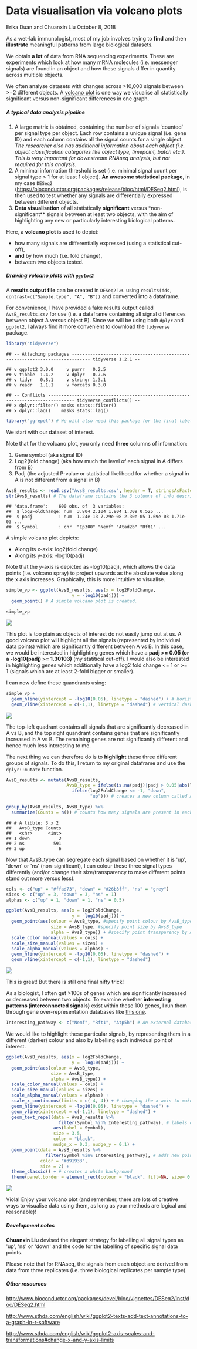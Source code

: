Data visualisation via volcano plots
================
Erika Duan and Chuanxin Liu
October 8, 2018

As a wet-lab immunologist, most of my job involves trying to **find** and then **illustrate** meaningful patterns from large biological datasets.

We obtain **a lot** of data from RNA sequencing experiments. These are experiments which look at how many mRNA molecules (i.e. messenger signals) are found in an object and how these signals differ in quantity across multiple objects.

We often analyse datasets with changes across &gt;10,000 signals between &gt;=2 different objects. A [volcano plot](https://en.wikipedia.org/wiki/Volcano_plot_(statistics)) is one way we visualise all statistically significant versus non-significant differences in one graph.

##### **A typical data analysis pipeline**

1.  A large matrix is obtained, containing the number of signals 'counted' per signal type per object. Each row contains a unique signal (i.e. gene ID) and each column contains all the signal counts for a single object. *The researcher also has additional information about each object (i.e. object classification categories like object type, timepoint, batch etc.). This is very important for downstream RNAseq analysis, but not required for this analysis.*
2.  A minimal information threshold is set (i.e. minimal signal count per signal type &gt; 1 for at least 1 object). **An awesome statistical package**, in my case `DESeq2` (<https://bioconductor.org/packages/release/bioc/html/DESeq2.html>), is then used to test whether any signals are differentially expressed between different objects.
3.  **Data visualisation** of all statistically **significant** versus \*non-significant\*\* signals between at least two objects, with the aim of highlighting any new or particularly interesting biological patterns.

Here, a **volcano plot** is used to depict:

-   how many signals are differentially expressed (using a statistical cut-off),
-   **and** by how much (i.e. fold change),
-   between two objects tested.

##### **Drawing volcano plots with `ggplot2`**

A **results output file** can be created in `DESeq2` i.e. using `results(dds, contrast=c("Sample.type", "A", "B"))` and converted into a dataframe.

For convenience, I have provided a fake results output called `AvsB_results.csv` for use (i.e. a dataframe containing all signal differences between object A versus object B). Since we will be using both `dplyr` and `ggplot2`, I always find it more convenient to download the `tidyverse` package.

``` r
library("tidyverse")
```

    ## -- Attaching packages ----------------------------------------------------------------------------- tidyverse 1.2.1 --

    ## v ggplot2 3.0.0     v purrr   0.2.5
    ## v tibble  1.4.2     v dplyr   0.7.6
    ## v tidyr   0.8.1     v stringr 1.3.1
    ## v readr   1.1.1     v forcats 0.3.0

    ## -- Conflicts -------------------------------------------------------------------------------- tidyverse_conflicts() --
    ## x dplyr::filter() masks stats::filter()
    ## x dplyr::lag()    masks stats::lag()

``` r
library("ggrepel") # We will also need this package for the final labelling of data points. 
```

We start with our dataset of interest.

Note that for the volcano plot, you only need **three** columns of information:

1.  Gene symbol (aka signal ID)
2.  Log2(fold change) (aka how much the level of each signal in A differs from B)
3.  Padj (the adjusted P-value or statistical likelihood for whether a signal in A is not different from a signal in B)

``` r
AvsB_results <- read.csv("AvsB_results.csv", header = T, stringsAsFactors = F)
str(AvsB_results) # The dataframe contains the 3 columns of info described above. 
```

    ## 'data.frame':    600 obs. of  3 variables:
    ##  $ log2FoldChange: num  3.804 2.104 1.804 1.309 0.525 ...
    ##  $ padj          : num  1.24e-13 7.29e-08 2.30e-05 1.69e-03 1.71e-03 ...
    ##  $ Symbol        : chr  "Ep300" "Nemf" "Atad2b" "Rft1" ...

A simple volcano plot depicts:

-   Along its x-axis: log2(fold change)
-   Along its y-axis: -log10(padj)

Note that the y-axis is depicted as -log10(padj), which allows the data points (i.e. volcano spray) to project upwards as the absolute value along the x axis increases. Graphically, this is more intuitive to visualise.

``` r
simple_vp <- ggplot(AvsB_results, aes(x = log2FoldChange,
                         y = -log10(padj))) + 
  geom_point() # A simple volcano plot is created.

simple_vp
```

![](https://github.com/erikaduan/R-tips/blob/master/Vplot1.png)

This plot is too plain as objects of interest do not easily jump out at us.
A good volcano plot will highlight all the signals (represented by individual data points) which are significantly different between A vs B.
In this case, we would be interested in highlighting genes which have a **padj &gt;= 0.05 (or a -log10(padj) &gt;= 1.30103)** (my statitical cut-off). I would also be interested in highlighting genes which additionally have a log2 fold change &lt;= 1 or &gt;= 1 (signals which are at least 2-fold bigger or smaller).

I can now define these quandrants using:

``` r
simple_vp + 
  geom_hline(yintercept = -log10(0.05), linetype = "dashed") + # horiztonal dashed line
  geom_vline(xintercept = c(-1,1), linetype = "dashed") # vertical dashed line
```

![](https://github.com/erikaduan/R-tips/blob/master/Vplot2.png)

The top-left quadrant contains all signals that are significantly decreased in A vs B, and the top right quandrant contains genes that are significantly increased in A vs B. The remaining genes are not significantly different and hence much less interesting to me.

The next thing we can therefore do is to **highlight** these three different groups of signals.
To do this, I return to my original dataframe and use the `dplyr::mutate` function.

``` r
AvsB_results <- mutate(AvsB_results,
                       AvsB_type = ifelse(is.na(padj)|padj > 0.05|abs(log2FoldChange) < 1, "ns", 
                         ifelse(log2FoldChange <= -1, "down",
                                "up"))) # creates a new column called AvsB_type, with signals classified as "ns", "down" or "up"

group_by(AvsB_results, AvsB_type) %>%
  summarize(Counts = n()) # counts how many signals are present in each category
```

    ## # A tibble: 3 x 2
    ##   AvsB_type Counts
    ##   <chr>      <int>
    ## 1 down           3
    ## 2 ns           591
    ## 3 up             6

Now that AvsB\_type can segregate each signal based on whether it is 'up', 'down' or 'ns' (non-significant), I can colour these three signal types differently (and/or change their size/transparency to make different points stand out more versus less).

``` r
cols <- c("up" = "#ffad73", "down" = "#26b3ff", "ns" = "grey") 
sizes <- c("up" = 3, "down" = 3, "ns" = 1) 
alphas <- c("up" = 1, "down" = 1, "ns" = 0.5)

ggplot(AvsB_results, aes(x = log2FoldChange,
                         y = -log10(padj))) +
  geom_point(aes(colour = AvsB_type, #specify point colour by AvsB_type
                 size = AvsB_type, #specify point size by AvsB_type
                 alpha = AvsB_type)) + #specify point transparency by AvsB_type
  scale_color_manual(values = cols) +
  scale_size_manual(values = sizes) +
  scale_alpha_manual(values = alphas) +
  geom_hline(yintercept = -log10(0.05), linetype = "dashed") + 
  geom_vline(xintercept = c(-1,1), linetype = "dashed") 
```

![](https://github.com/erikaduan/R-tips/blob/master/Vplot3.png)

This is great! But there is still one final nifty trick!

As a biologist, I often get &gt;100s of genes which are significantly increased or decreased between two objects. To examine whether **interesting patterns (interconnected signals)** exist within these 100 genes, I run them through gene over-representation databases like [this one](http://software.broadinstitute.org/gsea/msigdb/index.jsp).

``` r
Interesting_pathway <- c("Nemf", "Rft1", "Atp5h") # An external database identifies an interesting potential signal network from the list of all our significantly increased signals.
```

We would like to highlight these particular signals, by representing them in a different (darker) colour and also by labelling each individual point of interest.

``` r
ggplot(AvsB_results, aes(x = log2FoldChange,
                         y = -log10(padj))) +
  geom_point(aes(colour = AvsB_type,
                 size = AvsB_type,
                 alpha = AvsB_type)) +
  scale_color_manual(values = cols) +
  scale_size_manual(values = sizes) +
  scale_alpha_manual(values = alphas) +
  scale_x_continuous(limits = c(-4, 4)) + # changing the x-axis to make my volcano plot symmetrical
  geom_hline(yintercept = -log10(0.05), linetype = "dashed") + 
  geom_vline(xintercept = c(-1,1), linetype = "dashed") +
  geom_text_repel(data = AvsB_results %>% 
                    filter(Symbol %in% Interesting_pathway), # labels only genes in the interesting pathway
                  aes(label = Symbol),
                  size = 3.5,
                  color = "black",
                  nudge_x = 0.3, nudge_y = 0.1) + 
  geom_point(data = AvsB_results %>%
               filter(Symbol %in% Interesting_pathway), # adds new points for only genes in the interesting pathway
             color = "#d91933",
             size = 2) +
  theme_classic() + # creates a white background
  theme(panel.border = element_rect(colour = "black", fill=NA, size= 0.5)) # creates a plot border
```

![](https://github.com/erikaduan/R-tips/blob/master/Vplot4.png)

Viola! Enjoy your volcano plot (and remember, there are lots of creative ways to visualise data using them, as long as your methods are logical and reasonable)!

##### **Development notes**

**Chuanxin Liu** devised the elegant strategy for labelling all signal types as 'up', 'ns' or 'down' and the code for the labelling of specific signal data points.

Please note that for RNAseq, the signals from each object are derived from data from three replicates (i.e. three biological replicates per sample type).  

##### **Other resources**

<http://www.bioconductor.org/packages/devel/bioc/vignettes/DESeq2/inst/doc/DESeq2.html>

<http://www.sthda.com/english/wiki/ggplot2-texts-add-text-annotations-to-a-graph-in-r-software>

<http://www.sthda.com/english/wiki/ggplot2-axis-scales-and-transformations#change-x-and-y-axis-limits>
